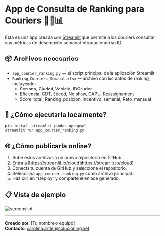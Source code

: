 
# App de Consulta de Ranking para Couriers 🚴‍♂️📊

Esta es una app creada con [Streamlit](https://streamlit.io) que permite a los couriers consultar sus métricas de desempeño semanal introduciendo su ID.

## 📦 Archivos necesarios

- `app_courier_ranking.py` — el script principal de la aplicación Streamlit
- `Ranking_Couriers_Semanal.xlsx` — archivo con los datos de ranking, incluyendo:
  - Semana, Ciudad, Vehicle, IDCourier
  - Eficiencia, CDT, Speed, No show, CAPU, Reassignament
  - Score_total, Ranking_posicion, Incentivo_semanal, Reto_mensual

## 🚀 ¿Cómo ejecutarla localmente?

```bash
pip install streamlit pandas openpyxl
streamlit run app_courier_ranking.py
```

## 🌐 ¿Cómo publicarla online?

1. Sube estos archivos a un nuevo repositorio en GitHub.
2. Entra a [https://streamlit.io/cloud](https://streamlit.io/cloud)
3. Conecta tu cuenta de GitHub y selecciona el repositorio.
4. Selecciona `app_courier_ranking.py` como archivo principal.
5. Haz clic en "Deploy" y comparte el enlace generado.

## 📋 Vista de ejemplo

![screenshot](https://placehold.co/600x400?text=Preview+Ranking+App)

---

**Creado por**: [Tu nombre o equipo]  
**Contacto**: carolina.artiel@solucioning.net
